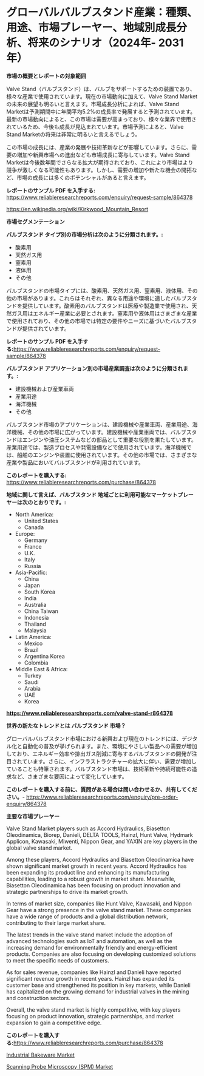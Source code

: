 <p><h1>グローバルバルブスタンド産業：種類、用途、市場プレーヤー、地域別成長分析、将来のシナリオ（2024年- 2031年）</h1></p><p><strong>市場の概要とレポートの対象範囲</strong></p>
<p><p>Valve Stand（バルブスタンド）は、バルブをサポートするための装置であり、様々な産業で使用されています。現在の市場動向に加えて、Valve Stand Marketの未来の展望も明るいと言えます。市場成長分析によれば、Valve Stand Marketは予測期間中に年間平均5.2%の成長率で発展すると予測されています。最新の市場動向によると、この市場は需要が高まっており、様々な業界で使用されているため、今後も成長が見込まれています。市場予測によると、Valve Stand Marketの将来は非常に明るいと言えるでしょう。</p><p>この市場の成長には、産業の発展や技術革新などが影響しています。さらに、需要の増加や新興市場への進出なども市場成長に寄与しています。Valve Stand Marketは今後数年間でさらなる拡大が期待されており、これにより市場はより競争が激しくなる可能性もあります。しかし、需要の増加や新たな機会の開拓など、市場の成長には多くのポテンシャルがあると言えます。</p></p>
<p><strong>レポートのサンプル PDF を入手する:</strong> <a href="https://www.reliableresearchreports.com/enquiry/request-sample/864378">https://www.reliableresearchreports.com/enquiry/request-sample/864378</a></p>
<p><a href="https://en.wikipedia.org/wiki/Kirkwood_Mountain_Resort">https://en.wikipedia.org/wiki/Kirkwood_Mountain_Resort</a></p>
<p><strong>市場セグメンテーション</strong></p>
<p><strong>バルブスタンド タイプ別の市場分析は次のように分類されます。:</strong></p>
<p><ul><li>酸素用</li><li>天然ガス用</li><li>窒素用</li><li>液体用</li><li>その他</li></ul></p>
<p><p>バルブスタンドの市場タイプには、酸素用、天然ガス用、窒素用、液体用、その他の市場があります。これらはそれぞれ、異なる用途や環境に適したバルブスタンドを提供しています。酸素用のバルブスタンドは医療や製造業で使用され、天然ガス用はエネルギー産業に必要とされます。窒素用や液体用はさまざまな産業で使用されており、その他の市場では特定の要件やニーズに基づいたバルブスタンドが提供されています。</p></p>
<p><strong>レポートのサンプル PDF を入手する:</strong><a href="https://www.reliableresearchreports.com/enquiry/request-sample/864378">https://www.reliableresearchreports.com/enquiry/request-sample/864378</a></p>
<p><strong> バルブスタンド アプリケーション別の市場産業調査は次のように分類されます。:</strong></p>
<p><ul><li>建設機械および産業車両</li><li>産業用途</li><li>海洋機械</li><li>その他</li></ul></p>
<p><p>バルブスタンド市場のアプリケーションは、建設機械や産業車両、産業用途、海洋機械、その他の市場に広がっています。建設機械や産業車両では、バルブスタンドはエンジンや油圧システムなどの部品として重要な役割を果たしています。産業用途では、製造プロセスや発電設備などで使用されています。海洋機械では、船舶のエンジンや装置に使用されています。その他の市場では、さまざまな産業や製品においてバルブスタンドが利用されています。</p></p>
<p><strong>このレポートを購入する:</strong> <a href="https://www.reliableresearchreports.com/purchase/864378">https://www.reliableresearchreports.com/purchase/864378</a></p>
<p><strong>地域に関して言えば、バルブスタンド 地域ごとに利用可能なマーケットプレーヤーは次のとおりです。:</strong></p>
<p><ul>
    <li>
        North America:
        <ul>
            <li>United States</li>
            <li>Canada</li>
        </ul>
    </li>
    <li>
        Europe:
        <ul>
            <li>Germany</li>
            <li>France</li>
            <li>U.K.</li>
            <li>Italy</li>
            <li>Russia</li>
        </ul>
    </li>
    <li>
        Asia-Pacific:
        <ul>
            <li>China</li>
            <li>Japan</li>
            <li>South Korea</li>
            <li>India</li>
            <li>Australia</li>
            <li>China Taiwan</li>
            <li>Indonesia</li>
            <li>Thailand</li>
            <li>Malaysia</li>
        </ul>
    </li>
    <li>
        Latin America:
        <ul>
            <li>Mexico</li>
            <li>Brazil</li>
            <li>Argentina Korea</li>
            <li>Colombia</li>
        </ul>
    </li>
    <li>
        Middle East & Africa:
        <ul>
            <li>Turkey</li>
            <li>Saudi</li>
            <li>Arabia</li>
            <li>UAE</li>
            <li>Korea</li>
        </ul>
    </li>
    </ul></p>
<p><strong><a href="https://www.reliableresearchreports.com/valve-stand-r864378">https://www.reliableresearchreports.com/valve-stand-r864378</a></strong></p>
<p><strong>世界の新たなトレンドとは バルブスタンド 市場？</strong></p>
<p><p>グローバルバルブスタンド市場における新興および現在のトレンドには、デジタル化と自動化の普及が挙げられます。また、環境にやさしい製品への需要が増加しており、エネルギー効率や排出ガス削減に寄与するバルブスタンドの開発が注目されています。さらに、インフラストラクチャーの拡大に伴い、需要が増加していることも特筆されます。バルブスタンド市場は、技術革新や持続可能性の追求など、さまざまな要因によって変化しています。</p></p>
<p><strong>このレポートを購入する前に、質問がある場合は問い合わせるか、共有してください。</strong>- <a href="https://www.reliableresearchreports.com/enquiry/pre-order-enquiry/864378">https://www.reliableresearchreports.com/enquiry/pre-order-enquiry/864378</a></p>
<p><strong>主要な市場プレーヤー</strong></p>
<p><p>Valve Stand Market players such as Accord Hydraulics, Biasetton Oleodinamica, Biorep, Danieli, DELTA TOOLS, Hainzl, Hunt Valve, Hydmark Applicon, Kawasaki, Miwenti, Nippon Gear, and YAXIN are key players in the global valve stand market.</p><p>Among these players, Accord Hydraulics and Biasetton Oleodinamica have shown significant market growth in recent years. Accord Hydraulics has been expanding its product line and enhancing its manufacturing capabilities, leading to a robust growth in market share. Meanwhile, Biasetton Oleodinamica has been focusing on product innovation and strategic partnerships to drive its market growth.</p><p>In terms of market size, companies like Hunt Valve, Kawasaki, and Nippon Gear have a strong presence in the valve stand market. These companies have a wide range of products and a global distribution network, contributing to their large market share.</p><p>The latest trends in the valve stand market include the adoption of advanced technologies such as IoT and automation, as well as the increasing demand for environmentally friendly and energy-efficient products. Companies are also focusing on developing customized solutions to meet the specific needs of customers.</p><p>As for sales revenue, companies like Hainzl and Danieli have reported significant revenue growth in recent years. Hainzl has expanded its customer base and strengthened its position in key markets, while Danieli has capitalized on the growing demand for industrial valves in the mining and construction sectors.</p><p>Overall, the valve stand market is highly competitive, with key players focusing on product innovation, strategic partnerships, and market expansion to gain a competitive edge.</p></p>
<p><strong>このレポートを購入する:</strong><a href="https://www.reliableresearchreports.com/purchase/864378">https://www.reliableresearchreports.com/purchase/864378</a></p>
<p><p><a href="https://issuu.com/reportprime-2/docs/industrial-bakeware-market-size-2030.pptx">Industrial Bakeware Market</a></p><p><a href="https://github.com/dinty11332244/Market-Research-Report-List-1/blob/main/scanning-probe-microscopy-spm-market.md">Scanning Probe Microscopy (SPM) Market</a></p></p>